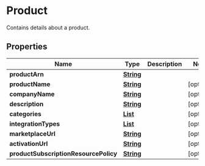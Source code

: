 

# Product

Contains details about a product.

## Properties

| Name | Type | Description | Notes |
|------------ | ------------- | ------------- | -------------|
|**productArn** | [**String**](String.md) |  |  |
|**productName** | [**String**](String.md) |  |  [optional] |
|**companyName** | [**String**](String.md) |  |  [optional] |
|**description** | [**String**](String.md) |  |  [optional] |
|**categories** | [**List**](List.md) |  |  [optional] |
|**integrationTypes** | [**List**](List.md) |  |  [optional] |
|**marketplaceUrl** | [**String**](String.md) |  |  [optional] |
|**activationUrl** | [**String**](String.md) |  |  [optional] |
|**productSubscriptionResourcePolicy** | [**String**](String.md) |  |  [optional] |



